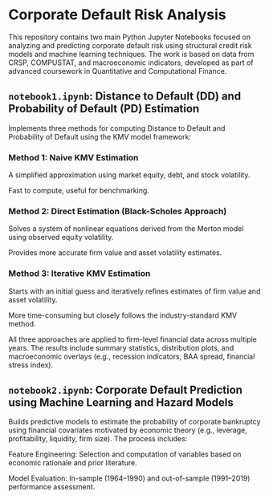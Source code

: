 # Corporate Default Risk Analysis
This repository contains two main Python Jupyter Notebooks focused on analyzing and predicting corporate default risk using structural credit risk models and machine learning techniques. The work is based on data from CRSP, COMPUSTAT, and macroeconomic indicators, developed as part of advanced coursework in Quantitative and Computational Finance.

## `notebook1.ipynb`: Distance to Default (DD) and Probability of Default (PD) Estimation
Implements three methods for computing Distance to Default and Probability of Default using the KMV model framework:

### Method 1: Naive KMV Estimation

A simplified approximation using market equity, debt, and stock volatility.

Fast to compute, useful for benchmarking.

### Method 2: Direct Estimation (Black-Scholes Approach)

Solves a system of nonlinear equations derived from the Merton model using observed equity volatility.

Provides more accurate firm value and asset volatility estimates.

### Method 3: Iterative KMV Estimation

Starts with an initial guess and iteratively refines estimates of firm value and asset volatility.

More time-consuming but closely follows the industry-standard KMV method.

All three approaches are applied to firm-level financial data across multiple years. The results include summary statistics, distribution plots, and macroeconomic overlays (e.g., recession indicators, BAA spread, financial stress index).

## `notebook2.ipynb`: Corporate Default Prediction using Machine Learning and Hazard Models
Builds predictive models to estimate the probability of corporate bankruptcy using financial covariates motivated by economic theory (e.g., leverage, profitability, liquidity, firm size). The process includes:

Feature Engineering: Selection and computation of variables based on economic rationale and prior literature.

Model Evaluation: In-sample (1964–1990) and out-of-sample (1991–2019) performance assessment.
